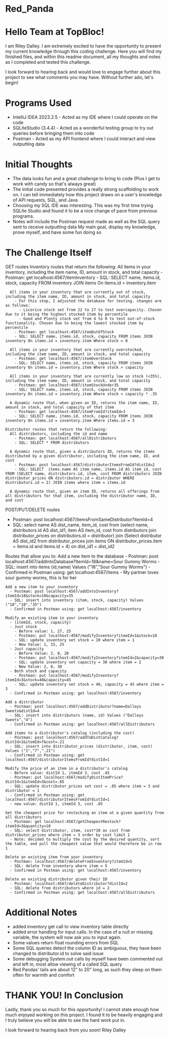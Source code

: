 # Red_Panda

# Hello Team at TopBloc! 
I am Riley Dalley. I am extremely excited to have the opportunity to present my current knowledge through this coding challenge. Here you will find my finished files, and within this readme document, all my thoughts and notes as I completed and tested this challenge.

I look forward to hearing back and would love to engage further about this project to see what comments you may have. Without further ado, let's begin!

# Programs Used
- IntelliJ IDEA 2023.2.5 - Acted as my IDE where I could operate on the code
- SQLiteStudio (3.4.4) - Acted as a wonderful testing group to try out queries before bringing them into code
- Postman - Acted as my API frontend where I could interact and view outputting data

# Initial Thoughts 
  - The data looks fun and a great challenge to bring to code (Plus I get to work with candy so that's always great)
  - The initial code presented provides a really strong scaffolding to work on. I can tell immediately how this project draws on a user's knowledge of API requests, SQL, and Java
  - Choosing my SQL IDE was interesting. This was my first time trying SQLite Studio and found it to be a nice change of pace from previous programs.
  - Notes will include the Postman request made as well as the SQL  query sent to receive outputting data
  My main goal, display my knowledge, prove myself, and have some fun doing so
    
# The Challenge Itself
  GET routes
    Inventory routes that return the following:
      All items in your inventory, including the item name, ID, amount in stock, and total capacity
        - Postman: get localhost:4567/itemInventory
        - SQL: SELECT name, items.id, stock, capacity FROM inventory JOIN items On items.id = inventory.item
        
      All items in your inventory that are currently out of stock, including the item name, ID, amount in stock, and total capacity
        - For this step, I adjusted the database for testing. changes are as follows:
          - Licorice stock set from 22 to 27 to test overcapacity. Chosen due to it being the highest stocked item by percentile
          - Good and Plenty stock set from 4 to 0 to test out-of-stock functionality. Chosen due to being the lowest stocked item by percentile
        - Postman: get localhost:4567/itemOutOfStock
        - SQL: SELECT name, items.id, stock, capacity FROM items JOIN inventory On items.id = inventory.item Where stock = 0
        
      All items in your inventory that are currently overstocked, including the item name, ID, amount in stock, and total capacity
        - Postman: get localhost:4567/itemOverStock
        - SQL: SELECT name, items.id, stock, capacity FROM items JOIN inventory On items.id = inventory.item Where stock > capacity
        
      All items in your inventory that are currently low on stock (<35%), including the item name, ID, amount in stock, and total capacity
        - Postman: get localhost:4567/itemStockUnder35
        - SQL: SELECT name, items.id, stock, capacity FROM items JOIN inventory On items.id = inventory.item Where stock < capacity * .35
        
      A dynamic route that, when given an ID, returns the item name, ID, amount in stock, and total capacity of that item
        - Postman: get localhost:4567/itemFromId?itemId=3
        - SQL: SELECT name, items.id, stock, capacity FROM items JOIN inventory On items.id = inventory.item Where items.id = 3
        
    Distributor routes that return the following:
      All distributors, including the id and name
        - Postman: get localhost:4567/allDistributors
        - SQL: SELECT * FROM distributors
        
      A dynamic route that, given a distributors ID, returns the items distributed by a given distributor, including the item name, ID, and cost
        - Postman: post localhost:4567/distributorItemsFromId?distId=2
        - SQL: SELECT  items.name AS item_name, items.id AS item_id, cost  FROM (SELECT name, distributors.id, item, cost FROM distributors JOIN distributor_prices ON distributors.id = distributor WHERE distributors.id = 2) JOIN items where item = items.id
      
      A dynamic route that, given an item ID, returns all offerings from all distributors for that item, including the distributor name, ID, and cost
POST/PUT/DELETE routes
  - Postman: post localhost:4567/itemsFromSameDistributor?itemId=4
  - SQL: select name AS dist_name, item_id, cost from (select name, distributors.id AS dist_id1, item AS item_id, cost from distributors join distributor_prices on distributors.id = distributor) join (Select distributor AS dist_id2 from distributor_prices join items ON distributor_prices.item = items.id and items.id = 4) on dist_id1 = dist_id2

  Routes that allow you to:
    Add a new item to the database
      - Postman: post localhost:4567/addIntoDatabase?itemId=18&name=Sour Gummy Worms
      - SQL: insert into items (id,name) Values ("18","Sour Gummy Worms")
      - Confirmed in Postman using: get localhost:4567/items
      - My partner loves sour gummy worms, this is for her
      
    Add a new item to your inventory
      - Postman: post localhost:4567/addIntoInventory?itemId=18&stock=10&capacity=35
      - SQL: insert into inventory (item, stock, capacity) Values ("18","10","35")
      - Confirmed in Postman using: get localhost:4567/inventory
    
    Modify an existing item in your inventory 
      - (itemId, stock, capacity)
      - Just stock
        - Before value: 1, 27, 25
        - Postman: put localhost:4567/modifyInventory?itemId=1&stock=10
        - SQL: update inventory set stock = 10 where item = 1
        - New Value: 1, 15, 25
      - Just capacity
        - Before Value: 2, 0, 20
        - Postman: put localhost:4567/modifyInventory?itemId=2&capacity=30
        - SQL: update inventory set capacity = 30 where item = 2
        - New Value: 2, 0, 30
      - Both stock and capacity
        - Postman: put localhost:4567/modifyInventory?itemId=3&stock=40&capacity=45
        - SQL: update inventory set stock = 40, capacity = 45 where item = 3
      - Confirmed in Postman using: get localhost:4567/inventory
        
    Add a distributor
      - Postman: post localhost:4567/addDistributor?name=Dalleys Sweets&distId=4
      - SQL: insert into distributors (name, id) Values ("Dalleys Sweets","4")
      - Confirmed in Postman using: get localhost:4567/allDistributors
    
    Add items to a distributor's catalog (including the cost)
      - Postman: post localhost:4567/addToDistCatalog?distId=1&itemId=7&cost=.21
      - SQL: insert into distributor_prices (distributor, item, cost) Values ("1","7",".21")
      - Confirmed in Postman using: get localhost:4567/distributorItemsFromId?distId=1
      
    Modify the price of an item in a distributor's catalog
      - Before value: distId 1, itemId 3, cost .45
      - Postman: put localhost:4567/modifyDistItemPrice?distId=1&itemId=3&cost=.85
      - SQL: update distributor_prices set cost = .85 where item = 3 and distributor = 1
      - Confirmed in Postman using: get localhost:4567/distributorItemsFromId?distId=1
      - new value: distId 1, itemId 3, cost .85
      
    Get the cheapest price for restocking an item at a given quantity from all distributors
      - Postman: get localhost:4567/getCheapestRestock?itemId=3&quantity=10
      - SQL: select distributor, item, cost*10 as cost from distributor_prices where item = 3 order by cost limit 1
      - Note: decided to multiply the cost by the desired quantity, sort the table, and pull the cheapest value that would therefore be in row 1

    Delete an existing item from your inventory
      - Postman: localhost:4567/deleteFromInventory?itemId=5
      - SQL: delete from inventory where item = 5
      - Confirmed in Postman using: get localhost:4567/inventory
      
    Delete an existing distributor given their ID
      - Postman: localhost:4567/deleteDistributor?distId=2
      - SQL: delete from distributors where id = 2
      - Confirmed in Postman using: get localhost:4567/allDistributors

# Additional Notes
  - added inventory get call to view inventory table directly
  - added error handling for input calls. In the case of a null or missing variable, the system will now ask you to input again. 
  - Some values return float rounding errors from SQL
  - Some SQL queries detect the column ID as ambiguous, they have been changed to distributor.id to solve said issue
  -  Some debugging System.out calls by myself have been commented out and left in, most allow viewing of a called SQL query
  -  Red Pandas' tails are about 12" to 20" long, as such they sleep on them often for warmth and comfort

# THANK YOU! In Conclusion
Lastly, thank you so much for this opportunity! I cannot state enough how much enjoyed working on this project. I found it to be heavily engaging and I truly believe you will be able to see the hard work put in. 

I look forward to hearing back from you soon! 
  Riley Dalley
